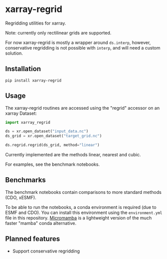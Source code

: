 # xarray-regrid
Regridding utilities for xarray.

Note: currently only rectilinear grids are supported.

For now xarray-regrid is mostly a wrapper around `ds.interp`, however, conservative regridding is not possible with `interp`, and will need a custom solution.

## Installation

```console
pip install xarray-regrid
```

## Usage
The xarray-regrid routines are accessed using the "regrid" accessor on an xarray Dataset:
```py
import xarray_regrid

ds = xr.open_dataset("input_data.nc")
ds_grid = xr.open_dataset("target_grid.nc")

ds.regrid.regrid(ds_grid, method="linear")
```
Currently implemented are the methods linear, nearest and cubic.

For examples, see the benchmark notebooks.

## Benchmarks
The benchmark notebooks contain comparisons to more standard methods (CDO, xESMF).

To be able to run the notebooks, a conda environment is required (due to ESMF and CDO).
You can install this environment using the `environment.yml` file in this repository.
[Micromamba](https://mamba.readthedocs.io/en/latest/user_guide/micromamba.html) is a lightweight version of the much faster "mamba" conda alternative.

## Planned features
- Support conservative regridding
